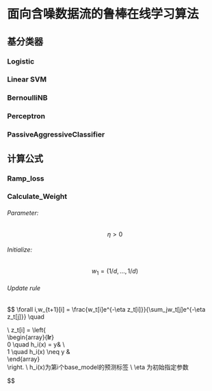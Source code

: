 # 面向含噪数据流的鲁棒在线学习算法

## 基分类器

### Logistic



### Linear SVM



### BernoulliNB



### Perceptron



### PassiveAggressiveClassifier





## 计算公式

### Ramp_loss

### Calculate_Weight 

###### Parameter:  

$$
\eta > 0
$$

###### Initialize:

$$
w_1 = (1/d,...,1/d)
$$

###### Update rule

$$
\forall i,w_{t+1}[i] = \frac{w_t[i]e^{-\eta z_t[i]}}{\sum_jw_t[j]e^{-\eta z_t[j]}} \quad

\\
z_t[i] = \left\{  
             \begin{array}{**lr**}  
             0 \quad h_i(x) = y&  \\  
             1 \quad h_i(x) \neq y &    
             \end{array}  
\right.
\\
h_i(x)为第i个base\_model的预测标签
\\
\eta 为初始指定参数
$$





